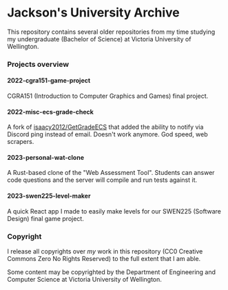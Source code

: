 # Jackson's University Archive

This repository contains several older repositories from my time studying my undergraduate (Bachelor of Science) at Victoria University of Wellington.

### Projects overview

#### 2022-cgra151-game-project
CGRA151 (Introduction to Computer Graphics and Games) final project.

#### 2022-misc-ecs-grade-check
A fork of [isaacy2012/GetGradeECS](https://github.com/isaacy2012/GetGradeECS) that added the ability to notify via Discord ping instead of email. Doesn't work anymore. God speed, web scrapers.

#### 2023-personal-wat-clone
A Rust-based clone of the "Web Assessment Tool". Students can answer code questions and the server will compile and run tests against it.

#### 2023-swen225-level-maker
A quick React app I made to easily make levels for our SWEN225 (Software Design) final game project.

### Copyright
I release all copyrights over *my* work in this repository (CC0 Creative Commons Zero No Rights Reserved) to the full extent that I am able.  

Some content may be copyrighted by the Department of Engineering and Computer Science at Victoria University of Wellington.